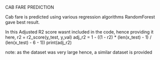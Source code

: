 CAB FARE PREDICTION

Cab fare is predicted using various regression algorithms RandomForest gave best result.

In this Adjusted R2 score wasnt included in the code, hence providing it here,
r2 = r2_score(y_test, y_val)
adj_r2 = 1 - ((1 - r2) * (len(x_test) - 1) / (len(x_test) - 6 - 1))
print(adj_r2)

note: as the dataset was very large hence, a similar dataset is provided
